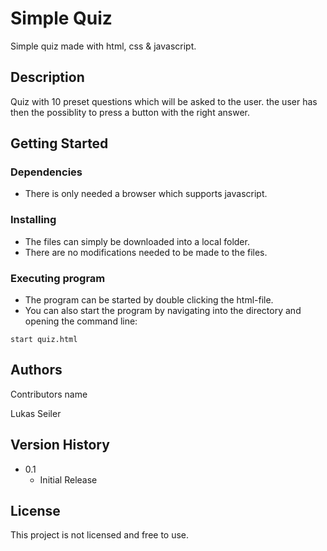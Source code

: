 # Simple Quiz

Simple quiz made with html, css & javascript.

## Description

Quiz with 10 preset questions which will be asked to the user. the user has then the possiblity to press a button with the right answer.

## Getting Started

### Dependencies

* There is only needed a browser which supports javascript.

### Installing

* The files can simply be downloaded into a local folder.
* There are no modifications needed to be made to the files.

### Executing program

* The program can be started by double clicking the html-file.
* You can also start the program by navigating into the directory and opening the command line:
```
start quiz.html
```

## Authors

Contributors name

Lukas Seiler 

## Version History

* 0.1
    * Initial Release

## License

This project is not licensed and free to use.
